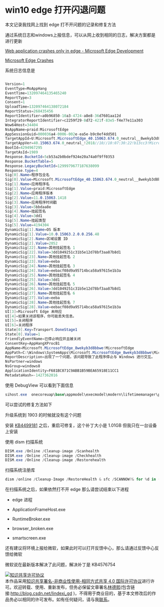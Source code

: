 # win10 edge 打开闪退问题

本文记录我找网上找到 edge 打不开问题的记录和修复方法

<!--more-->
<!-- CreateTime:2019/8/15 8:53:22 -->

<!-- csdn -->

通过系统日志和windows上报信息，可以从网上收到相同的日志，解决方案都是进行更新

[Web application crashes only in edge - Microsoft Edge Development](https://developer.microsoft.com/en-us/microsoft-edge/platform/issues/18976373/ )

[Microsoft Edge Crashes](https://social.technet.microsoft.com/Forums/en-US/5a7517ef-4e0e-44ca-994b-4db0c2fbd0bd/microsoft-edge-crashes?forum=win10itprogeneral )

系统日志信息是

```csharp

Version=1
EventType=MoAppHang
EventTime=132097464135465240
ReportType=3
Consent=1
UploadTime=132097464138072184
ReportStatus=268435456
ReportIdentifier=a0b96850-10a3-4724-a8e8-36d7601aa12d
IntegratorReportIdentifier=c2259f29-8d72-421f-83e5-f4e77e11a303
Wow64Host=34404
NsAppName=praid:MicrosoftEdge
AppSessionGuid=000036a4-0006-002e-ea5e-b9c0ef4dd501
TargetAppId=U:Microsoft.MicrosoftEdge_40.15063.674.0_neutral__8wekyb3d8bbwe!MicrosoftEdge
TargetAppVer=40.15063.674.0_neutral_!2018//10//10:07:30:22!b13cc3!MicrosoftEdge.exe
BootId=4294967295
TargetAsId=1989
Response.BucketId=5cb53a2b0bdef924e20a74a0f9ff0353
Response.BucketTable=5
Response.LegacyBucketId=1299979677187638099
Response.type=4
Sig[0].Name=程序包全名
Sig[0].Value=Microsoft.MicrosoftEdge_40.15063.674.0_neutral__8wekyb3d8bbwe
Sig[1].Name=应用程序名
Sig[1].Value=praid:MicrosoftEdge
Sig[2].Name=应用程序版本
Sig[2].Value=11.0.15063.1418
Sig[3].Name=应用程序时间戳
Sig[3].Value=5bbdaa8e
Sig[4].Name=挂起签名
Sig[4].Value=3dd1
Sig[5].Name=挂起类型
Sig[5].Value=4194304
DynamicSig[1].Name=OS 版本
DynamicSig[1].Value=10.0.15063.2.0.0.256.48
DynamicSig[2].Name=区域设置 ID
DynamicSig[2].Value=2052
DynamicSig[22].Name=其他挂起签名 1
DynamicSig[22].Value=3dd1049251c31b5e12d78bf3aa87b8d1
DynamicSig[23].Name=其他挂起签名 2
DynamicSig[23].Value=eeba
DynamicSig[24].Name=其他挂起签名 3
DynamicSig[24].Value=eebacf08d9a95714bca58a97615e1b3a
DynamicSig[25].Name=其他挂起签名 4
DynamicSig[25].Value=3dd1
DynamicSig[26].Name=其他挂起签名 5
DynamicSig[26].Value=3dd1049251c31b5e12d78bf3aa87b8d1
DynamicSig[27].Name=其他挂起签名 6
DynamicSig[27].Value=eeba
DynamicSig[28].Name=其他挂起签名 7
DynamicSig[28].Value=eebacf08d9a95714bca58a97615e1b3a
UI[3]=Microsoft Edge 未响应
UI[4]=如果关闭该程序，你可能丢失信息。
UI[5]=关闭程序
UI[6]=关闭程序
State[0].Key=Transport.DoneStage1
State[0].Value=1
FriendlyEventName=已停止响应并且被关闭
ConsentKey=AppHangXProcB1
AppName=Microsoft.MicrosoftEdge_8wekyb3d8bbwe!MicrosoftEdge
AppPath=C:\Windows\SystemApps\Microsoft.MicrosoftEdge_8wekyb3d8bbwe\MicrosoftEdge.exe
ReportDescription=出现了一个问题，该问题导致了此程序停止与 Windows 进行交互。
NsPartner=windows
NsGroup=windows8
ApplicationIdentity=F681BC071C9ABB1B59BEA65918E11CC1
MetadataHash=-1427362016
```

使用 DebugView 可以看到下面信息

```csharp
sihost.exe	onecoreuap\base\appmodel\execmodel\modern\lifetimemanager\plmimpl.cpp(1443)\modernexecserver.dll!00007FFB8F0377C6: (caller: 00007FFB92F81B31) ReturnHr(387) tid(1e18) 80004001 尚未实现
```

可以尝试的修复方法如下

升级系统到 1903 的时候就没有这个问题

安装 [KB4499181](https://support.microsoft.com/en-us/help/4499181/windows-10-update-kb4499181 ) 之后，重启可修复，这个补丁大小是 1.01GB 但我只在一台设备上安装

使用 dism 扫描系统

```csharp
DISM.exe /Online /Cleanup-image /Scanhealth
DISM.exe /Online /Cleanup-image /Checkhealth
DISM.exe /Online /Cleanup-image /Restorehealth 
```

扫描系统注册库

```csharp
dism /online /Cleanup-Image /RestoreHealth & sfc /SCANNOW?& for %d in (%windir%\system32\*.dll) do %windir%\system32\regsvr32.exe /s %d
```

在扫描系统之后，如果依然打不开 edge 那么请尝试结束以下进程

- edge 进程

- ApplicationFrameHost.exe
- RuntimeBroker.exe
- browser_broken.exe
- smartscreen.exe

还有建议将环境上报给微软，如果此时可以打开反馈中心，那么请通过反馈中心反馈给微软

微软说在最新版本解决了此问题，解决补丁是 KB4576754 

<a rel="license" href="http://creativecommons.org/licenses/by-nc-sa/4.0/"><img alt="知识共享许可协议" style="border-width:0" src="https://licensebuttons.net/l/by-nc-sa/4.0/88x31.png" /></a><br />本作品采用<a rel="license" href="http://creativecommons.org/licenses/by-nc-sa/4.0/">知识共享署名-非商业性使用-相同方式共享 4.0 国际许可协议</a>进行许可。欢迎转载、使用、重新发布，但务必保留文章署名[林德熙](http://blog.csdn.net/lindexi_gd)(包含链接:http://blog.csdn.net/lindexi_gd )，不得用于商业目的，基于本文修改后的作品务必以相同的许可发布。如有任何疑问，请与我[联系](mailto:lindexi_gd@163.com)。
